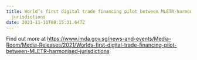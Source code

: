 ```yaml
---
title: World’s first digital trade financing pilot between MLETR-harmonised
  jurisdictions
date: 2021-11-11T08:15:31.647Z
---
```

Find out more at <https://www.imda.gov.sg/news-and-events/Media-Room/Media-Releases/2021/Worlds-first-digital-trade-financing-pilot-between-MLETR-harmonised-jurisdictions>